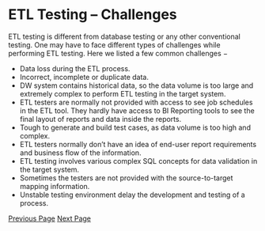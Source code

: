 # ETL Testing – Challenges
ETL testing is different from database testing or any other conventional testing. One may have to face different types of challenges while performing ETL testing. Here we listed a few common challenges −

   * Data loss during the ETL process.
   * Incorrect, incomplete or duplicate data.
   * DW system contains historical data, so the data volume is too large and extremely complex to perform ETL testing in the target system.
   * ETL testers are normally not provided with access to see job schedules in the ETL tool. They hardly have access to BI Reporting tools to see the final layout of reports and data inside the reports.
   * Tough to generate and build test cases, as data volume is too high and complex.
   * ETL testers normally don’t have an idea of end-user report requirements and business flow of the information.
   * ETL testing involves various complex SQL concepts for data validation in the target system.
   * Sometimes the testers are not provided with the source-to-target mapping information.
   * Unstable testing environment delay the development and testing of a process.


[Previous Page](../etl_testing/etl_testing_categories.md) [Next Page](../etl_testing/etl_testers_roles.md) 

